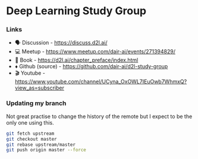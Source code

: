 # Deep Learning Study Group

### Links

 - 🗣 Discussion - https://discuss.d2l.ai/
 - 💻 Meetup - https://www.meetup.com/dair-ai/events/271394829/
 - 📕 Book - https://d2l.ai/chapter_preface/index.html
 - ♦️ Github (source) - https://github.com/dair-ai/d2l-study-group
 - 🎬 Youtube - https://www.youtube.com/channel/UCyna_OxOWL7IEuOwb7WhmxQ?view_as=subscriber

### Updating my branch

Not great practise to change the history of the remote but I expect to be the only one using this.

```bash
git fetch upstream
git checkout master
git rebase upstream/master
git push origin master --force
```